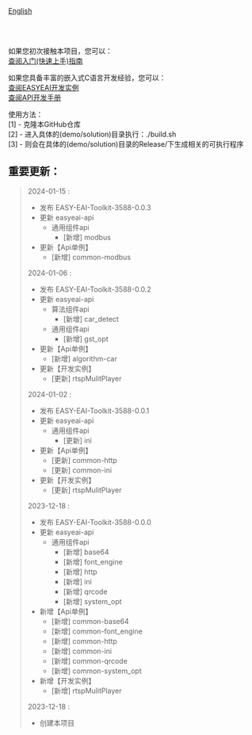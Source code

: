 <br/>
<br/>


[English](README_EN.md)

<br />
<br />

如果您初次接触本项目，您可以：  
[查阅入门(快速上手)指南](https://www.easy-eai.com/document_details/18/505)

如果您具备丰富的嵌入式C语言开发经验，您可以：  
[查阅EASYEAI开发实例](https://www.easy-eai.com/document_details/18/539)  
[查阅API开发手册](https://www.easy-eai.com/document_details/18/625)


使用方法：  
[1] - 克隆本GitHub仓库   
[2] - 进入具体的(demo/solution)目录执行：./build.sh   
[3] - 则会在具体的(demo/solution)目录的Release/下生成相关的可执行程序

重要更新：
---
> 2024-01-15 :
> * 发布 EASY-EAI-Toolkit-3588-0.0.3
> * 更新 easyeai-api
>     * 通用组件api
>         * [新增] modbus
> * 更新【Api单例】
>     * [新增] common-modbus
>
> 2024-01-06 :
> * 发布 EASY-EAI-Toolkit-3588-0.0.2
> * 更新 easyeai-api
>     * 算法组件api
>         * [新增] car_detect
>     * 通用组件api
>         * [新增] gst_opt
> * 更新【Api单例】
>     * [新增] algorithm-car
> * 更新【开发实例】
>     * [更新] rtspMulitPlayer
>
> 2024-01-02 :
> * 发布 EASY-EAI-Toolkit-3588-0.0.1
> * 更新 easyeai-api
>     * 通用组件api
>         * [更新] ini
> * 更新【Api单例】
>     * [更新] common-http
>     * [更新] common-ini
> * 更新【开发实例】
>     * [更新] rtspMulitPlayer
>
> 2023-12-18 :
> * 发布 EASY-EAI-Toolkit-3588-0.0.0
> * 更新 easyeai-api
>     * 通用组件api
>         * [新增] base64
>         * [新增] font_engine
>         * [新增] http
>         * [新增] ini
>         * [新增] qrcode
>         * [新增] system_opt
> * 新增【Api单例】
>     * [新增] common-base64
>     * [新增] common-font_engine
>     * [新增] common-http
>     * [新增] common-ini
>     * [新增] common-qrcode
>     * [新增] common-system_opt
> * 新增【开发实例】
>     * [新增] rtspMulitPlayer
>
> 2023-12-18 : 
> * 创建本项目